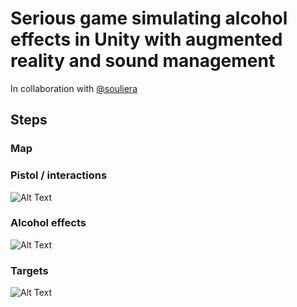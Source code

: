 ﻿# Serious game simulating alcohol effects in Unity with augmented reality and sound management
 In collaboration with [@souliera](https://github.com/souliera)

## Steps
### Map

### Pistol / interactions
![Alt Text](https://media.giphy.com/media/vFKqnCdLPNOKc/giphy.gif)

### Alcohol effects
![Alt Text](https://media.giphy.com/media/WwpJL0CX1k8k6Y5mIQ/giphy.gif)

### Targets
![Alt Text](https://media.giphy.com/media/X7qWbwQ4TfY825wkwl/giphy.gif)
